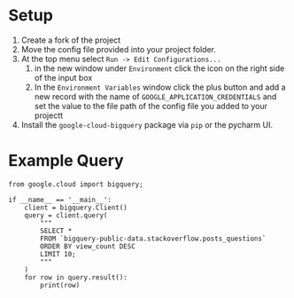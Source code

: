 # Setup

  1. Create a fork of the project
  2. Move the config file provided into your project folder.
  3. At the top menu select ```Run -> Edit Configurations...```
      1. in the new window under ```Environment``` click the icon on the right side of the input box
      2. In the ```Environment Variables``` window click the plus button and add a new record with the name of ```GOOGLE_APPLICATION_CREDENTIALS``` and set the value to the file path of the config file you added to your projectt
  4. Install the ```google-cloud-bigquery``` package via ```pip``` or the pycharm UI.

# Example Query
```
from google.cloud import bigquery;

if __name__ == '__main__':
    client = bigquery.Client()
    query = client.query(
        """
        SELECT *
        FROM `bigquery-public-data.stackoverflow.posts_questions`
        ORDER BY view_count DESC
        LIMIT 10;
        """
    )
    for row in query.result():
        print(row)
```
